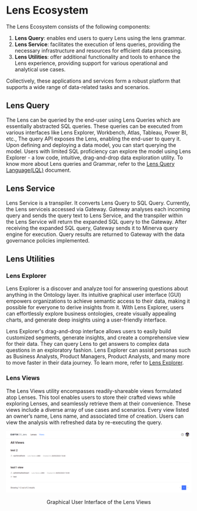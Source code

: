 # Lens Ecosystem

The Lens Ecosystem consists of the following components:

1. **Lens Query**:  enables end users to query Lens using the lens grammar.
2. **Lens Service**: facilitates the execution of lens queries, providing the necessary infrastructure and resources for efficient data processing.
3. **Lens Utilities**: offer additional functionality and tools to enhance the Lens experience, providing support for various operational and analytical use cases.

Collectively, these applications and services form a robust platform that supports a wide range of data-related tasks and scenarios.


## Lens Query
The Lens can be queried by the end-user using Lens Queries which are essentially abstracted SQL queries. These queries can be executed from various interfaces like Lens Explorer, Workbench, Atlas, Tableau, Power BI, etc., The query API exposes the Lens, enabling the end-user to query it. Upon defining and deploying a data model, you can start querying the model. Users with limited SQL proficiency can explore the model using Lens Explorer - a low code, intuitive, drag-and-drop data exploration utility. To know more about Lens queries and Grammar, refer to the [Lens Query Language(LQL)](lql/lql.md) document.

## Lens Service

Lens Service is a transpiler. It converts Lens Query to SQL Query. Currently, the Lens serviceis accessed via Gateway. Gateway analyses each incoming query and sends the query text to Lens Service, and the transpiler within the Lens Service will return the expanded SQL query to the Gateway. After receiving the expanded SQL query, Gateway sends it to Minerva query engine for execution. Query results are returned to Gateway with the data governance policies implemented. 

## Lens Utilities

### **Lens Explorer**

Lens Explorer is a discover and analyze tool for answering questions about anything in the Ontology layer. Its intuitive graphical user interface (GUI) empowers organizations to achieve semantic access to their data, making it possible for everyone to derive insights from it. With Lens Explorer, users can effortlessly explore business ontologies, create visually appealing charts, and generate deep insights using a user-friendly interface.

Lens Explorer's drag-and-drop interface allows users to easily build customized segments, generate insights, and create a comprehensive view for their data. They can query Lens to get answers to complex data questions in an exploratory fashion. Lens Explorer can assist personas such as Business Analysts, Product Managers, Product Analysts, and many more to move faster in their data journey. To learn more, refer to [Lens Explorer](./lens_explorer/lens_explorer.md).

### **Lens Views**

The Lens Views utility encompasses readily-shareable views formulated atop Lenses. This tool enables users to store their crafted views while exploring Lenses, and seamlessly retrieve them at their convenience. These views include a diverse array of use cases and scenarios. Every view listed an owner’s name, Lens name, and associated time of creation. Users can view the analysis with refreshed data by re-executing the query. 
 
<center>

![Graphical User Interface of the Lens Views](./views.png)

</center>

<figcaption align = "center">Graphical User Interface of the Lens Views</figcaption>
